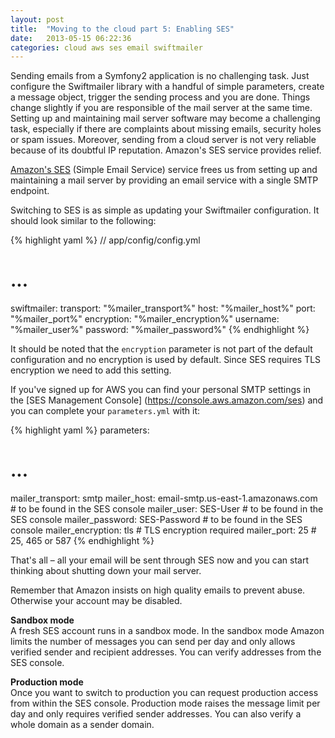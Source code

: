 ```yaml
---
layout: post
title:  "Moving to the cloud part 5: Enabling SES"
date:   2013-05-15 06:22:36
categories: cloud aws ses email swiftmailer
---
```


Sending emails from a Symfony2 application is no challenging task. Just configure
the Swiftmailer library with a handful of simple parameters, create a message
object, trigger the sending process and you are done. Things change slightly if you
are responsible of the mail server at the same time. Setting up and maintaining
mail server software may become a challenging task, especially if there are
complaints about missing emails, security holes or spam issues. Moreover, sending
from a cloud server is not very reliable because of its doubtful IP reputation.
Amazon's SES service provides relief.

[Amazon's SES](http://aws.amazon.com/ses) (Simple Email Service) service frees us
from setting up and maintaining a mail server by providing an email service with a
single SMTP endpoint.

Switching to SES is as simple as updating your Swiftmailer configuration. It should
look similar to the following:

{% highlight yaml %}
// app/config/config.yml
# ...
swiftmailer:
  transport: "%mailer_transport%"
  host: "%mailer_host%"
  port: "%mailer_port%"
  encryption: "%mailer_encryption%"
  username: "%mailer_user%"
  password: "%mailer_password%"
{% endhighlight %}

It should be noted that the `encryption` parameter is not part of the default
configuration and no encryption is used by default. Since SES requires TLS
encryption we need to add this setting.

If you've signed up for AWS you can find your personal SMTP settings in the
[SES Management Console] (https://console.aws.amazon.com/ses) and you can
complete your `parameters.yml` with it:

{% highlight yaml %}
parameters:
  # ...
  mailer_transport:  smtp
  mailer_host: email-smtp.us-east-1.amazonaws.com # to be found in the SES console
  mailer_user: SES-User # to be found in the SES console
  mailer_password: SES-Password # to be found in the SES console
  mailer_encryption: tls # TLS encryption required
  mailer_port: 25 # 25, 465 or 587
{% endhighlight %}

That's all – all your email will be sent through SES now and you can start thinking
about shutting down your mail server.

Remember that Amazon insists on high quality emails to prevent abuse. Otherwise your
account may be disabled.

**Sandbox mode**<br>
A fresh SES account runs in a sandbox mode. In the sandbox mode Amazon limits the
number of messages you can send per day and only allows verified sender and recipient
addresses. You can verify addresses from the SES console.

**Production mode**<br>
Once you want to switch to production you can request production access from within
the SES console. Production mode raises the message limit per day and only requires
verified sender addresses. You can also verify a whole domain as a sender domain.
